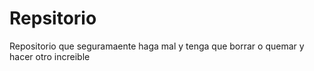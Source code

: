 # Repsitorio
Repositorio que seguramaente haga mal y tenga que borrar o quemar y hacer otro increible
